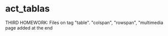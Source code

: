 # act_tablas
THIRD HOMEWORK: Files on tag "table". "colspan", "rowspan", "multimedia page added at the end
